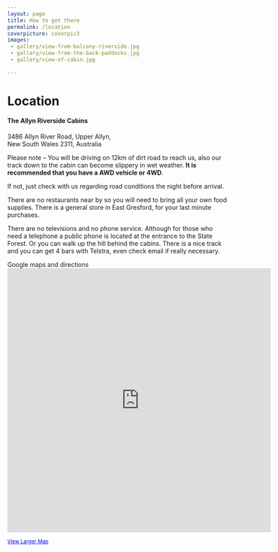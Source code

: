 ```yaml
---
layout: page
title: How to get there
permalink: /location
coverpicture: coverpic3
images:
 - gallery/view-from-balcony-riverside.jpg
 - gallery/view-from-the-back-paddocks.jpg
 - gallery/view-of-cabin.jpg
 
---
```


<div class="col-lg-5 col-lg-offset-1">
<h1 class="entry-title">Location</h1>

<div class="well">
    <h4>The Allyn Riverside Cabins</h4>
    3486 Allyn River Road, Upper Allyn, <br>
    New South Wales 2311, Australia
</div>

Please note – You will be driving on 12km of dirt road to reach us, also our track down to the cabin can become slippery in wet weather. **It is recommended that you have a AWD vehicle or 4WD**.


If not, just check with us regarding road conditions the night before arrival.

There are no restaurants near by so you will need to bring all your own food supplies. There is a general store in East Gresford, for your last minute purchases.


There are no televisions and no phone service. Although for those who need a telephone a public phone is located at the entrance to the State Forest. Or you can walk up the hill behind the cabins. There is a nice track and you can get 4 bars with Telstra, even check email if really necessary.

</div>
        

<div class="col-lg-6">
            <p>Google maps and directions<br>
                <iframe src="https://maps.google.com.au/maps?q=3486+Allyn+River+Road,+Upper+Allyn,&amp;ie=UTF8&amp;hl=en&amp;hq=&amp;hnear=3486+Allyn+River+Rd,+Upper+Allyn+2311&amp;t=m&amp;source=embed&amp;ll=-32.18956,151.504211&amp;spn=1.394623,1.645203&amp;z=9&amp;output=embed" width="600" height="600" frameborder="0" marginwidth="0" marginheight="0" scrolling="no"></iframe></p>
            <p><small><a style="color: #0000ff; text-align: left;" href="https://maps.google.com.au/maps?q=3486+Allyn+River+Road,+Upper+Allyn,&amp;ie=UTF8&amp;hl=en&amp;hq=&amp;hnear=3486+Allyn+River+Rd,+Upper+Allyn+2311&amp;t=m&amp;source=embed&amp;ll=-32.18956,151.504211&amp;spn=1.394623,1.645203&amp;z=9">View Larger Map</a></small></p>
</div>
